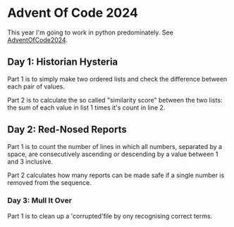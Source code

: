 # Advent Of Code 2024
This year I'm going to work in python predominately. See [AdventOfCode2024](https://adventofcode.com/2024).

## Day 1: Historian Hysteria
Part 1 is to simply make two ordered lists and check the difference between each pair of values.

Part 2 is to calculate the so called "similarity score" between the two lists: the sum of each value in list 1 times it's count in line 2.

## Day 2: Red-Nosed Reports
Part 1 is to count the number of lines in which all numbers, separated by a space, are consecutively ascending or descending by a value between 1 and 3 inclusive.

Part 2 calculates how many reports can be made safe if a single number is removed from the sequence.

### Day 3: Mull It Over
Part 1 is to clean up a 'corrupted'file by ony recognising correct terms.
